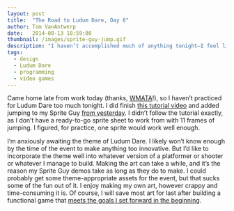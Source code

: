 ```yaml
---
layout: post
title:  "The Road to Ludum Dare, Day 6"
author: Tom VanAntwerp
date:   2014-08-13 18:59:00
thumbnail: /images/sprite-guy-jump.gif
description: "I haven’t accomplished much of anything tonight–I feel like I’m getting past the quick and easy stuff, and that showing off daily progress from here on is going to get tricky."
tags:
  - design
  - Ludum Dare
  - programming
  - video games
---
```


Came home late from work today (thanks, [WMATA](http://www.wmata.com/)!), so I haven’t practiced for Ludum Dare too much tonight. I did finish [this tutorial video](https://unity3d.com/learn/tutorials/modules/beginner/2d/2d-controllers) and added jumping to my Sprite Guy [from yesterday](/road-ludum-dare-day-5/). I didn’t follow the tutorial exactly, as I don’t have a ready-to-go sprite sheet to work from with 11 frames of jumping. I figured, for practice, one sprite would work well enough.

I’m anxiously awaiting the theme of Ludum Dare. I likely won’t know enough by the time of the event to make anything too innovative. But I’d like to incorporate the theme well into whatever version of a platformer or shooter or whatever I manage to build. Making the art can take a while, and it’s the reason my Sprite Guy demos take as long as they do to make. I could probably get some theme-appropriate assets for the event, but that sucks some of the fun out of it. I enjoy making my own art, however crappy and time-consuming it is. Of course, I will save most art for last after building a functional game that [meets the goals I set forward in the beginning](/make-video-game-two-weeks/).
